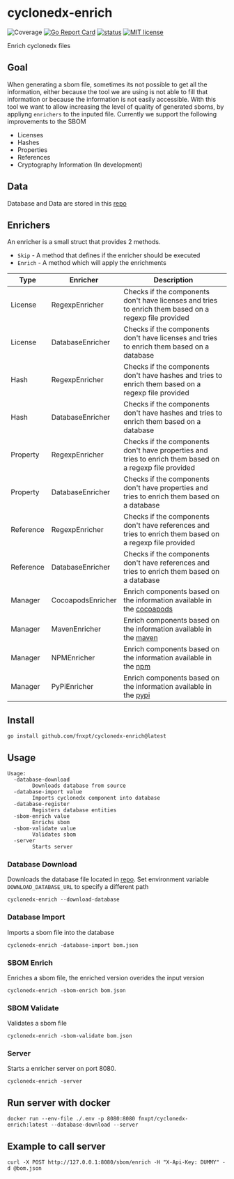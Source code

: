 # cyclonedx-enrich
![Coverage](https://img.shields.io/badge/Coverage-30.7%25-yellow)
[![Go Report Card](https://goreportcard.com/badge/github.com/fnxpt/cyclonedx-enrich)](https://goreportcard.com/report/github.com/fnxpt/cyclonedx-enrich)
[![status](https://github.com/fnxpt/cyclonedx-enrich/actions/workflows/coverage.yaml/badge.svg?branch=main "status")](https://github.com/fnxpt/cyclonedx-enrich/actions)
[![MIT license](https://img.shields.io/badge/license-MIT-brightgreen.svg)](https://opensource.org/licenses/MIT)

Enrich cyclonedx files

## Goal

When generating a sbom file, sometimes its not possible to get all the information, either because the tool we are using is not able to fill that information or because the information is not easily accessible.
With this tool we want to allow increasing the level of quality of generated sboms, by appliyng `enrichers` to the inputed file.
Currently we support the following improvements to the SBOM

* Licenses
* Hashes
* Properties
* References
* Cryptography Information (In development)

## Data

Database and Data are stored in this [repo](https://github.com/fnxpt/cyclonedx-enrich-data)

## Enrichers

An enricher is a small struct that provides 2 methods.
- `Skip` - A method that defines if the enricher should be executed
- `Enrich` - A method which will apply the enrichments

|Type|Enricher|Description|
|---|---|---|
|License|RegexpEnricher|Checks if the components don't have licenses and tries to enrich them based on a regexp file provided|
|License|DatabaseEnricher|Checks if the components don't have licenses and tries to enrich them based on a database|
|Hash|RegexpEnricher|Checks if the components don't have hashes and tries to enrich them based on a regexp file provided|
|Hash|DatabaseEnricher|Checks if the components don't have hashes and tries to enrich them based on a database|
|Property|RegexpEnricher|Checks if the components don't have properties and tries to enrich them based on a regexp file provided|
|Property|DatabaseEnricher|Checks if the components don't have properties and tries to enrich them based on a database|
|Reference|RegexpEnricher|Checks if the components don't have references and tries to enrich them based on a regexp file provided|
|Reference|DatabaseEnricher|Checks if the components don't have references and tries to enrich them based on a database|
|Manager|CocoapodsEnricher|Enrich components based on the information available in the [cocoapods](https://cocoapods.org)|
|Manager|MavenEnricher|Enrich components based on the information available in the [maven](https://central.sonatype.com)|
|Manager|NPMEnricher|Enrich components based on the information available in the [npm](https://npmjs.com)|
|Manager|PyPiEnricher|Enrich components based on the information available in the [pypi](https://pypi.org)|

## Install

```
go install github.com/fnxpt/cyclonedx-enrich@latest
```

## Usage
```
Usage:
  -database-download
    	Downloads database from source
  -database-import value
    	Imports cyclonedx component into database
  -database-register
    	Registers database entities
  -sbom-enrich value
    	Enrichs sbom
  -sbom-validate value
    	Validates sbom
  -server
    	Starts server
```

### Database Download

Downloads the database file located in [repo](https://github.com/fnxpt/cyclonedx-enrich-data).
Set environment variable `DOWNLOAD_DATABASE_URL` to specify a different path

```
cyclonedx-enrich --download-database
```

### Database Import

Imports a sbom file into the database

```
cyclonedx-enrich -database-import bom.json
```

### SBOM Enrich

Enriches a sbom file, the enriched version overides the input version

```
cyclonedx-enrich -sbom-enrich bom.json
```

### SBOM Validate

Validates a sbom file

```
cyclonedx-enrich -sbom-validate bom.json
```

### Server

Starts a enricher server on port 8080.

```
cyclonedx-enrich -server
```

## Run server with docker

```
docker run --env-file ./.env -p 8080:8080 fnxpt/cyclonedx-enrich:latest --database-download --server
```

## Example to call server

```
curl -X POST http://127.0.0.1:8080/sbom/enrich -H "X-Api-Key: DUMMY" -d @bom.json
```




